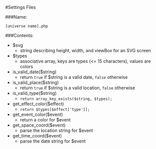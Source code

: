 #Settings Files

###Name:

`[universe name].php`

###Contents:

- $svg
  - string describing height, width, and viewBox for an SVG screen
- $types
  - associative array, keys are types (<= 15 characters), values are colors
- is_valid_date($string)
  - return `true` if $string is a valid date, `false` otherwise
- is_valid_place($string)
  - return `true` if $string is a valid location, `false` otherwise
- is_valid_type($string)
  - `return array_key_exists($string, $types);`
- get_effect_color($effect)
  - `return $types[$effect['type']];`
- get_event_color($event)
  - return a color for $event
- get_space_coord($event)
  - parse the location string for $event
- get_time_coord($event)
  - parse the date string for $event

